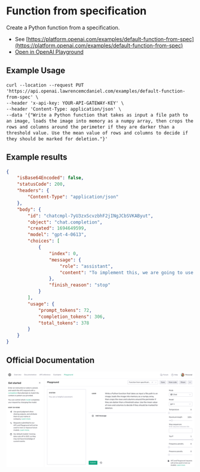# Function from specification

Create a Python function from a specification.

- See [https://platform.openai.com/examples/default-function-from-spec](https://platform.openai.com/examples/default-function-from-spec)
- [Open in OpenAI Playground](https://platform.openai.com/playground/p/default-function-from-spec)

## Example Usage

```console
curl --location --request PUT 'https://api.openai.lawrencemcdaniel.com/examples/default-function-from-spec' \
--header 'x-api-key: YOUR-API-GATEWAY-KEY' \
--header 'Content-Type: application/json' \
--data '{"Write a Python function that takes as input a file path to an image, loads the image into memory as a numpy array, then crops the rows and columns around the perimeter if they are darker than a threshold value. Use the mean value of rows and columns to decide if they should be marked for deletion."}'
```

## Example results

```json
{
    "isBase64Encoded": false,
    "statusCode": 200,
    "headers": {
        "Content-Type": "application/json"
    },
    "body": {
        "id": "chatcmpl-7yU3zxScvzbhF2jINgJCbSVKAByut",
        "object": "chat.completion",
        "created": 1694649599,
        "model": "gpt-4-0613",
        "choices": [
            {
                "index": 0,
                "message": {
                    "role": "assistant",
                    "content": "To implement this, we are going to use the OpenCV and Numpy libraries. Here is a possible implementation of the function you asked for:\n\n```python\nimport cv2\nimport numpy as np\n\ndef crop_dark_areas(image_path, threshold):\n    # Load the image into a numpy array\n    img = cv2.imread(image_path, cv2.IMREAD_GRAYSCALE)\n\n    # Compute the mean value for each row and column\n    avg_rows = np.average(img, axis=1)\n    avg_cols = np.average(img, axis=0)\n\n    # Find the indices of rows and columns to keep\n    rows_to_keep = np.where(avg_rows > threshold)[0]\n    cols_to_keep = np.where(avg_cols > threshold)[0]\n\n    # Crop the rows and columns\n    img_cropped = img[np.min(rows_to_keep):np.max(rows_to_keep)+1, np.min(cols_to_keep):np.max(cols_to_keep)+1]\n\n    return img_cropped\n```\n\nThis function works by first loading the image into a Numpy array with grayscale values. Then, it computes the mean value of every row and every column in the image, and decides whether to keep a row or a column based on whether its mean value is greater than the given threshold.\n\nPlease make sure to have OpenCV and numpy installed in your python environment. If not installed, please use the following commands to install:\n- OpenCV: `pip install opencv-python`\n- Numpy: `pip install numpy`"
                },
                "finish_reason": "stop"
            }
        ],
        "usage": {
            "prompt_tokens": 72,
            "completion_tokens": 306,
            "total_tokens": 378
        }
    }
}
```

## Official Documentation

![OpenAI Playground](https://raw.githubusercontent.com/FullStackWithLawrence/aws-openai/main/doc/examples/example-18-function-from-spec.png "OpenAI Playground")

